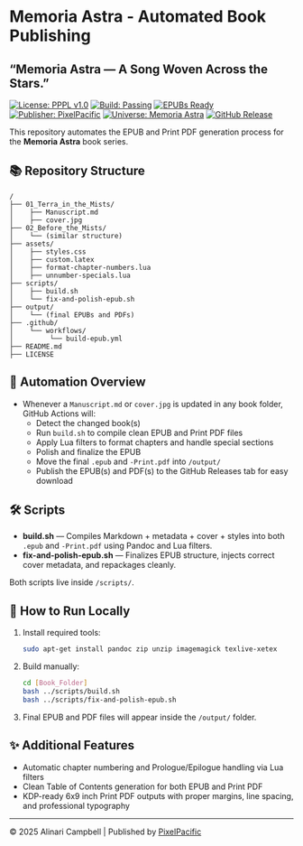# Memoria Astra - Automated Book Publishing
## “Memoria Astra — A Song Woven Across the Stars.”

[![License: PPPL v1.0](https://img.shields.io/badge/license-PPPL%20v1.0-purple.svg?style=flat-square)](/LICENSE)
[![Build: Passing](https://img.shields.io/badge/build-passing-brightgreen.svg?style=flat-square)]()
[![EPUBs Ready](https://img.shields.io/badge/epubs-ready-blue.svg?style=flat-square)]()
[![Publisher: PixelPacific](https://img.shields.io/badge/publisher-PixelPacific-8a2be2.svg?style=flat-square)](https://pixelpacific.com)
[![Universe: Memoria Astra](https://img.shields.io/badge/universe-Memoria%20Astra-8a2be2.svg?style=flat-square)]()
[![GitHub Release](https://img.shields.io/github/v/release/AlinariC/Memoria-Astra?include_prereleases&sort=date&display_name=release&style=flat-square)](https://github.com/AlinariC/Memoria-Astra/releases)

This repository automates the EPUB and Print PDF generation process for the **Memoria Astra** book series.

## 📚 Repository Structure

```
/
├── 01_Terra_in_the_Mists/
│    ├── Manuscript.md
│    ├── cover.jpg
├── 02_Before_the_Mists/
│    └── (similar structure)
├── assets/
│    ├── styles.css
│    ├── custom.latex
│    ├── format-chapter-numbers.lua
│    ├── unnumber-specials.lua
├── scripts/
│    ├── build.sh
│    └── fix-and-polish-epub.sh
├── output/
│    └── (final EPUBs and PDFs)
├── .github/
│    └── workflows/
│         └── build-epub.yml
├── README.md
├── LICENSE
```

## 🚀 Automation Overview

- Whenever a `Manuscript.md` or `cover.jpg` is updated in any book folder, GitHub Actions will:
  - Detect the changed book(s)
  - Run `build.sh` to compile clean EPUB and Print PDF files
  - Apply Lua filters to format chapters and handle special sections
  - Polish and finalize the EPUB
  - Move the final `.epub` and `-Print.pdf` into `/output/`
  - Publish the EPUB(s) and PDF(s) to the GitHub Releases tab for easy download

## 🛠 Scripts

- **build.sh** — Compiles Markdown + metadata + cover + styles into both `.epub` and `-Print.pdf` using Pandoc and Lua filters.
- **fix-and-polish-epub.sh** — Finalizes EPUB structure, injects correct cover metadata, and repackages cleanly.

Both scripts live inside `/scripts/`.

## 🧰 How to Run Locally

1. Install required tools:
   ```bash
   sudo apt-get install pandoc zip unzip imagemagick texlive-xetex
   ```

2. Build manually:
   ```bash
   cd [Book_Folder]
   bash ../scripts/build.sh
   bash ../scripts/fix-and-polish-epub.sh
   ```

3. Final EPUB and PDF files will appear inside the `/output/` folder.

## ✨ Additional Features

- Automatic chapter numbering and Prologue/Epilogue handling via Lua filters
- Clean Table of Contents generation for both EPUB and Print PDF
- KDP-ready 6x9 inch Print PDF outputs with proper margins, line spacing, and professional typography

---

© 2025 Alinari Campbell | Published by [PixelPacific](https://pixelpacific.com)
